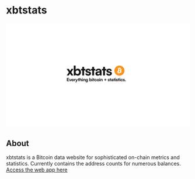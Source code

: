 # xbtstats

![Hero image for Microsoft PowerToys](images/xbtstats-fullhd.png)

## About
xbtstats is a Bitcoin data website for sophisticated on-chain metrics and statistics.
Currently contains the address counts for numerous balances.
[Access the web app here](https://xbtstats.netlify.app)
